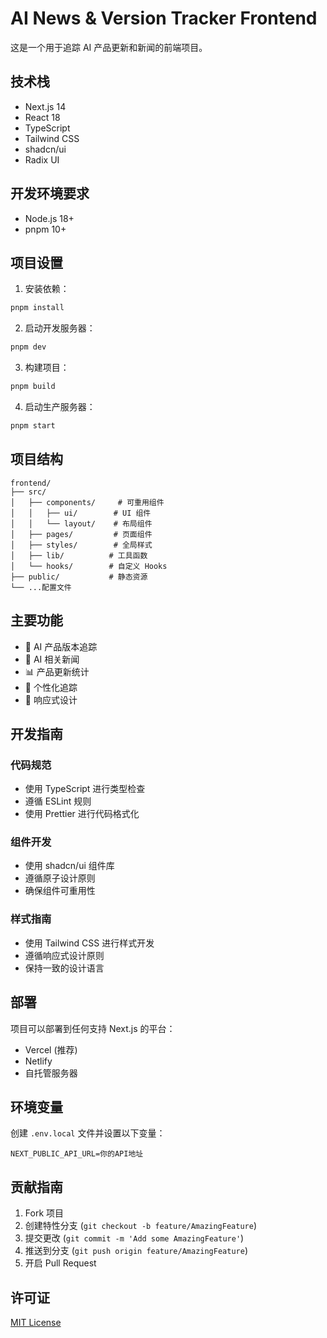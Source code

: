 # AI News & Version Tracker Frontend

这是一个用于追踪 AI 产品更新和新闻的前端项目。

## 技术栈

- Next.js 14
- React 18
- TypeScript
- Tailwind CSS
- shadcn/ui
- Radix UI

## 开发环境要求

- Node.js 18+
- pnpm 10+

## 项目设置

1. 安装依赖：

```bash
pnpm install
```

2. 启动开发服务器：

```bash
pnpm dev
```

3. 构建项目：

```bash
pnpm build
```

4. 启动生产服务器：

```bash
pnpm start
```

## 项目结构

```
frontend/
├── src/
│   ├── components/     # 可重用组件
│   │   ├── ui/        # UI 组件
│   │   └── layout/    # 布局组件
│   ├── pages/         # 页面组件
│   ├── styles/        # 全局样式
│   ├── lib/          # 工具函数
│   └── hooks/        # 自定义 Hooks
├── public/           # 静态资源
└── ...配置文件
```

## 主要功能

- 🔄 AI 产品版本追踪
- 📰 AI 相关新闻
- 📊 产品更新统计
- 🎯 个性化追踪
- 📱 响应式设计

## 开发指南

### 代码规范

- 使用 TypeScript 进行类型检查
- 遵循 ESLint 规则
- 使用 Prettier 进行代码格式化

### 组件开发

- 使用 shadcn/ui 组件库
- 遵循原子设计原则
- 确保组件可重用性

### 样式指南

- 使用 Tailwind CSS 进行样式开发
- 遵循响应式设计原则
- 保持一致的设计语言

## 部署

项目可以部署到任何支持 Next.js 的平台：

- Vercel (推荐)
- Netlify
- 自托管服务器

## 环境变量

创建 `.env.local` 文件并设置以下变量：

```env
NEXT_PUBLIC_API_URL=你的API地址
```

## 贡献指南

1. Fork 项目
2. 创建特性分支 (`git checkout -b feature/AmazingFeature`)
3. 提交更改 (`git commit -m 'Add some AmazingFeature'`)
4. 推送到分支 (`git push origin feature/AmazingFeature`)
5. 开启 Pull Request

## 许可证

[MIT License](LICENSE) 